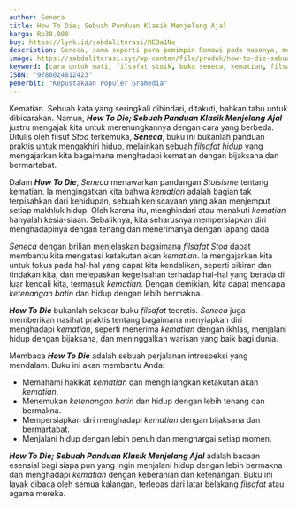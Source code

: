 ```yaml
---
author: Seneca
title: How To Die; Sebuah Panduan Klasik Menjelang Ajal
harga: Rp30.000
buy: https://lynk.id/sabdaliterasi/RE3a1Nx
description: Seneca, sama seperti para pemimpin Romawi pada masanya, menemukan kerangka moral dalam Stoisisme, mazhab pemikiran Yunani yang dibawa ke Roma. Kaum St
image: https://sabdaliterasi.xyz/wp-conten/file/produk/how-to-die-sebuah-panduan-klasik-menjelang-ajal.jpg
keyword: [cara untuk mati, filsafat stoik, buku seneca, kematian, filsafat kematian, apakah mati itu sakit]
ISBN: "9786024812423"
penerbit: "Kepustakaan Populer Gramedia"
---
```

<p>Kematian. Sebuah kata yang seringkali dihindari, ditakuti, bahkan tabu untuk dibicarakan. Namun, <em><strong>How To Die; Sebuah Panduan Klasik Menjelang Ajal</strong></em> justru mengajak kita untuk merenungkannya dengan cara yang berbeda. Ditulis oleh filsuf <em>Stoa</em> terkemuka, <em><strong>Seneca</strong></em>, buku ini bukanlah panduan praktis untuk mengakhiri hidup, melainkan sebuah <em>filsafat hidup</em> yang mengajarkan kita bagaimana menghadapi kematian dengan bijaksana dan bermartabat.</p><p>Dalam <em><strong>How To Die</strong></em>, <em>Seneca</em> menawarkan pandangan <em>Stoisisme</em> tentang kematian. Ia mengingatkan kita bahwa <em>kematian</em> adalah bagian tak terpisahkan dari kehidupan, sebuah keniscayaan yang akan menjemput setiap makhluk hidup. Oleh karena itu, menghindari atau menakuti <em>kematian</em> hanyalah kesia-siaan. Sebaliknya, kita seharusnya mempersiapkan diri menghadapinya dengan tenang dan menerimanya dengan lapang dada.</p><p><em>Seneca</em> dengan brilian menjelaskan bagaimana <em>filsafat</em> <em>Stoa</em> dapat membantu kita mengatasi ketakutan akan <em>kematian</em>. Ia mengajarkan kita untuk fokus pada hal-hal yang dapat kita kendalikan, seperti pikiran dan tindakan kita, dan melepaskan kegelisahan terhadap hal-hal yang berada di luar kendali kita, termasuk <em>kematian</em>. Dengan demikian, kita dapat mencapai <em>ketenangan batin</em> dan hidup dengan lebih bermakna.</p><p><em><strong>How To Die</strong></em> bukanlah sekadar buku <em>filsafat</em> teoretis. <em>Seneca</em> juga memberikan nasihat praktis tentang bagaimana menyiapkan diri menghadapi <em>kematian</em>, seperti menerima <em>kematian</em> dengan ikhlas, menjalani hidup dengan bijaksana, dan meninggalkan warisan yang baik bagi dunia.</p><p>Membaca <em><strong>How To Die</strong></em> adalah sebuah perjalanan introspeksi yang mendalam. Buku ini akan membantu Anda:</p><ul><li>Memahami hakikat <em>kematian</em> dan menghilangkan ketakutan akan <em>kematian</em>.</li><li>Menemukan <em>ketenangan batin</em> dan hidup dengan lebih tenang dan bermakna.</li><li>Mempersiapkan diri menghadapi <em>kematian</em> dengan bijaksana dan bermartabat.</li><li>Menjalani hidup dengan lebih penuh dan menghargai setiap momen.</li></ul><p><em><strong>How To Die; Sebuah Panduan Klasik Menjelang Ajal</strong></em> adalah bacaan esensial bagi siapa pun yang ingin menjalani hidup dengan lebih bermakna dan menghadapi <em>kematian</em> dengan keberanian dan ketenangan. Buku ini layak dibaca oleh semua kalangan, terlepas dari latar belakang <em>filsafat</em> atau agama mereka.</p>


